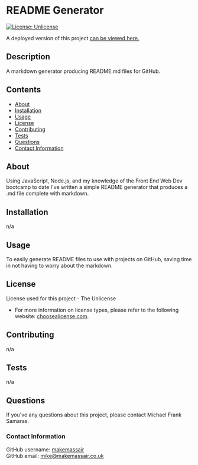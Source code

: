 # README Generator

[![License: Unlicense](https://img.shields.io/badge/license-Unlicense-blue.svg?style=for-the-badge&logo=appveyor)](http://unlicense.org/)

A deployed version of this project [can be viewed here.](https://makemassair.github.io/readme-generator-nodejs)

## Description
A markdown generator producing README.md files for GitHub.

## Contents
- [About](#about)
- [Installation](#installation)
- [Usage](#usage)
- [License](#license)
- [Contributing](#contributing)
- [Tests](#tests)
- [Questions](#questions)
- [Contact Information](#contact%20information)

## About
Using JavaScript, Node.js, and my knowledge of the Front End Web Dev bootcamp to date I've written a simple README generator that produces a .md file complete with markdown.

## Installation
n/a

## Usage
To easily generate README files to use with projects on GitHub, saving time in not having to worry about the markdown.

## License
License used for this project - The Unlicense
* For more information on license types, please refer to the following website: [choosealicense.com](https://choosealicense.com/).

## Contributing
n/a

## Tests
n/a

## Questions

If you've any questions about this project, please contact Michael Frank Samaras.

### Contact Information

GitHub username: [makemassair](https://github.com/makemassair)<br>
GitHub email: <mike@makemassair.co.uk>

